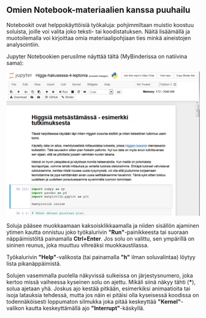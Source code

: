 ## Omien Notebook-materiaalien kanssa puuhailu

Notebookit ovat helppokäyttöisiä työkaluja: pohjimmiltaan muistio koostuu soluista, joille voi valita joko teksti- tai koodistatuksen. Näitä lisäämällä ja muotoilemalla voi kirjoittaa omia materiaalipohjiaan ties minkä aineistojen analysointiin.

Jupyter Notebookien perusilme näyttää tältä (MyBinderissa on natiivina sama):

![NB](../assets/img/NBesim.png)

Soluja pääsee muokkaamaan kaksoisklikkaamalla ja niiden sisällön ajaminen ytimen kautta onnistuu joko työkalurivin **"Run"**-painikkeesta tai suoraan näppäimistöltä painamalla **Ctrl+Enter**. Jos solu on valittu, sen ympärillä on sininen reunus, joka muuttuu vihreäksi muokkaustilassa.

Työkalurivin **"Help"**-valikosta (tai painamalla **"h"** ilman soluvalintaa) löytyy lista pikanäppäimistä.

Solujen vasemmalla puolella näkyvissä sulkeissa on järjestysnumero, joka kertoo missä vaiheessa kyseinen solu on ajettu. Mikäli siinä näkyy tähti (**\***), solua ajetaan yhä. Joskus ajo kestää pitkään, esimerkiksi animaatioita tai isoja latauksia tehdessä, mutta jos näin ei pitäisi olla kyseisessä koodissa on todennäköisesti loppumaton silmukka joka pitää keskeyttää **"Kernel"**-valikon kautta keskeyttämällä ajo **"Interrupt"**-käskyllä.


